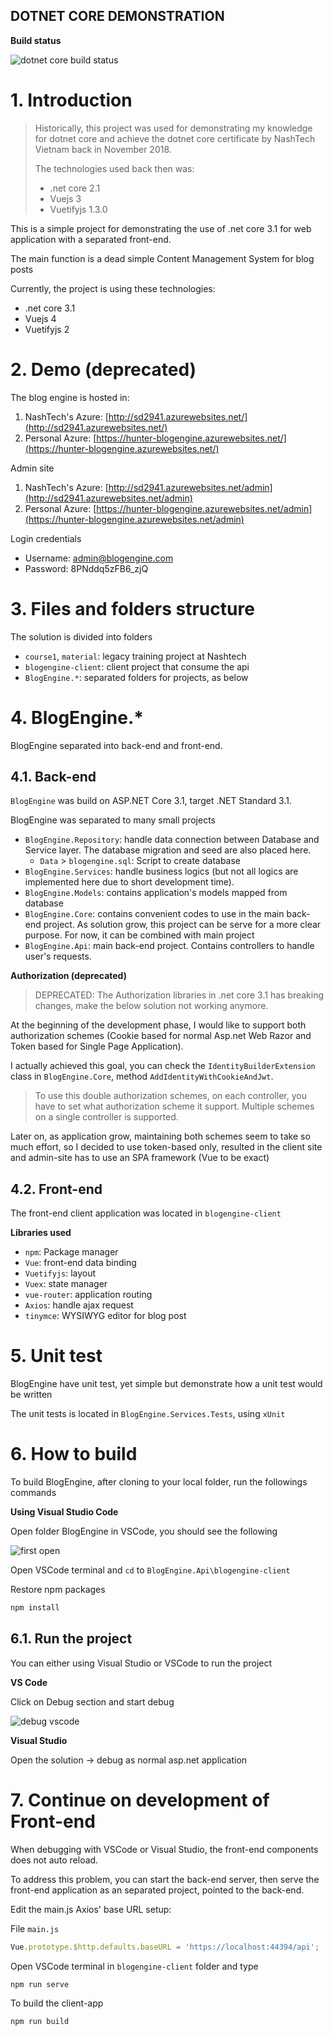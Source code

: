 DOTNET CORE DEMONSTRATION
---

**Build status**

![dotnet core build status](https://github.com/huntertran/nashtech-netcoretraining/workflows/dotnet%20core/badge.svg)

# 1. Introduction

> Historically, this project was used for demonstrating my knowledge for dotnet core and achieve the dotnet core certificate by NashTech Vietnam back in November 2018.
> 
> The technologies used back then was:
> * .net core 2.1
> * Vuejs 3
> * Vuetifyjs 1.3.0

This is a simple project for demonstrating the use of .net core 3.1 for web application with a separated front-end.

The main function is a dead simple Content Management System for blog posts

Currently, the project is using these technologies:
* .net core 3.1
* Vuejs 4
* Vuetifyjs 2

# 2. Demo (deprecated)

The blog engine is hosted in:

1. NashTech's Azure: [http://sd2941.azurewebsites.net/](http://sd2941.azurewebsites.net/)
2. Personal Azure: [https://hunter-blogengine.azurewebsites.net/](https://hunter-blogengine.azurewebsites.net/)

Admin site
1. NashTech's Azure: [http://sd2941.azurewebsites.net/admin](http://sd2941.azurewebsites.net/admin)
2. Personal Azure: [https://hunter-blogengine.azurewebsites.net/admin](https://hunter-blogengine.azurewebsites.net/admin)

Login credentials
* Username: admin@blogengine.com
* Password: 8PNddq5zFB6_zjQ

# 3. Files and folders structure

The solution is divided into folders

- `course1`, `material`: legacy training project at Nashtech
- `blogengine-client`: client project that consume the api
- `BlogEngine.*`: separated folders for projects, as below

# 4. BlogEngine.*

BlogEngine separated into back-end and front-end.

## 4.1. Back-end

`BlogEngine` was build on ASP.NET Core 3.1, target .NET Standard 3.1.

BlogEngine was separated to many small projects
* `BlogEngine.Repository`: handle data connection between Database and Service layer. The database migration and seed are also placed here.
    * `Data` > `blogengine.sql`: Script to create database
* `BlogEngine.Services`: handle business logics (but not all logics are implemented here due to short development time).
* `BlogEngine.Models`: contains application's models mapped from database
* `BlogEngine.Core`: contains convenient codes to use in the main back-end project. As solution grow, this project can be serve for a more clear purpose. For now, it can be combined with main project
* `BlogEngine.Api`: main back-end project. Contains controllers to handle user's requests.

**Authorization (deprecated)**

> DEPRECATED: The Authorization libraries in .net core 3.1 has breaking changes, make the below solution not working anymore.

At the beginning of the development phase, I would like to support both authorization schemes (Cookie based for normal Asp.net Web Razor and Token based for Single Page Application).

I actually achieved this goal, you can check the `IdentityBuilderExtension` class in `BlogEngine.Core`, method `AddIdentityWithCookieAndJwt`.

> To use this double authorization schemes, on each controller, you have to set what authorization scheme it support. Multiple schemes on a single controller is supported.

Later on, as application grow, maintaining both schemes seem to take so much effort, so I decided to use token-based only, resulted in the client site and admin-site has to use an SPA framework (Vue to be exact)

## 4.2. Front-end

The front-end client application was located in `blogengine-client`

**Libraries used**

* `npm`: Package manager
* `Vue`: front-end data binding
* `Vuetifyjs`: layout
* `Vuex`: state manager
* `vue-router`: application routing
* `Axios`: handle ajax request
* `tinymce`: WYSIWYG editor for blog post

# 5. Unit test

BlogEngine have unit test, yet simple but demonstrate how a unit test would be written

The unit tests is located in `BlogEngine.Services.Tests`, using `xUnit`

# 6. How to build 

To build BlogEngine, after cloning to your local folder, run the followings commands

**Using Visual Studio Code**

Open folder BlogEngine in VSCode, you should see the following

![first open](https://2.pik.vn/2018f6959117-d102-4a11-b79b-c9a7eafbee2b.png)

Open VSCode terminal and `cd` to `BlogEngine.Api\blogengine-client`

Restore npm packages

```bash
npm install
```

## 6.1. Run the project

You can either using Visual Studio or VSCode to run the project

**VS Code**

Click on Debug section and start debug

![debug vscode](https://2.pik.vn/2018fd8f5b91-5a2f-4f73-8068-693cc89984ff.png)

**Visual Studio**

Open the solution -> debug as normal asp.net application

# 7. Continue on development of Front-end

When debugging with VSCode or Visual Studio, the front-end components does not auto reload.

To address this problem, you can start the back-end server, then serve the front-end application as an separated project, pointed to the back-end.

Edit the main.js Axios' base URL setup:

File `main.js`

```javascript
Vue.prototype.$http.defaults.baseURL = 'https://localhost:44394/api';
```

Open VSCode terminal in `blogengine-client` folder and type

```bash
npm run serve
```

To build the client-app

```bash
npm run build
```